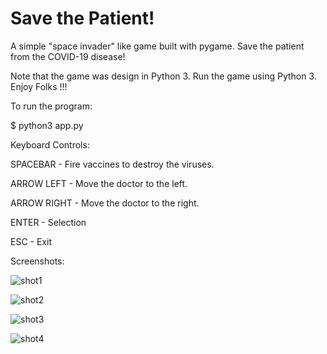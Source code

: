 # Save the Patient!

A simple "space invader" like game built with pygame. Save the patient from the COVID-19 disease!

Note that the game was design in Python 3.  Run the game using Python 3. Enjoy Folks !!!

To run the program:

$ python3 app.py

Keyboard Controls:

SPACEBAR - Fire vaccines to destroy the viruses.

ARROW LEFT - Move the doctor to the left.

ARROW RIGHT - Move the doctor to the right.

ENTER - Selection

ESC - Exit


Screenshots:

![shot1](https://user-images.githubusercontent.com/2027197/80925885-13982300-8dc6-11ea-9238-c743434d6ab6.png)

![shot2](https://user-images.githubusercontent.com/2027197/80925893-1bf05e00-8dc6-11ea-9a7b-c139e974e9b4.png)

![shot3](https://user-images.githubusercontent.com/2027197/80925888-185cd700-8dc6-11ea-9501-8d6217c7da5e.png)

![shot4](https://user-images.githubusercontent.com/2027197/80925891-1a269a80-8dc6-11ea-9fbe-cc62addc1abe.png)


